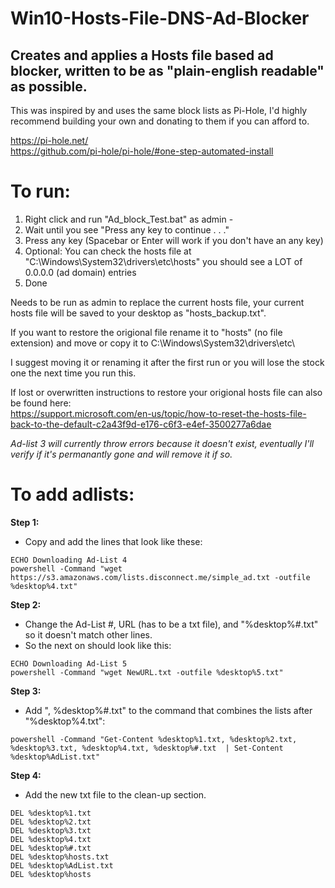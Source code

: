 # Win10-Hosts-File-DNS-Ad-Blocker
## Creates and applies a Hosts file based ad blocker, written to be as "plain-english readable" as possible.


This was inspired by and uses the same block lists as Pi-Hole, I'd highly recommend building your own and donating to them if you can afford to.

https://pi-hole.net/  
https://github.com/pi-hole/pi-hole/#one-step-automated-install

To run:
===

1. Right click and run "Ad_block_Test.bat" as admin - 
2. Wait until you see "Press any key to continue . . ."
3. Press any key (Spacebar or Enter will work if you don't have an any key)
4. Optional: You can check the hosts file at "C:\Windows\System32\drivers\etc\hosts" you should see a LOT of 0.0.0.0 (ad domain) entries
5. Done 

Needs to be run as admin to replace the current hosts file, your current hosts file will be saved to your desktop as "hosts_backup.txt".

If you want to restore the origional file rename it to "hosts" (no file extension) and move or copy it to C:\Windows\System32\drivers\etc\

I suggest moving it or renaming it after the first run or you will lose the stock one the next time you run this.

If lost or overwritten instructions to restore your origional hosts file can also be found here:  
https://support.microsoft.com/en-us/topic/how-to-reset-the-hosts-file-back-to-the-default-c2a43f9d-e176-c6f3-e4ef-3500277a6dae

*Ad-list 3 will currently throw errors because it doesn't exist, eventually I'll verify if it's permanantly gone and will remove it if so.*  

To add adlists:
===
**Step 1:**
- Copy and add the lines that look like these:

```
ECHO Downloading Ad-List 4
powershell -Command "wget https://s3.amazonaws.com/lists.disconnect.me/simple_ad.txt -outfile %desktop%4.txt"
```

**Step 2:**

- Change the Ad-List #, URL (has to be a txt file), and "%desktop%#.txt" so it doesn't match other lines.  
- So the next on should look like this:
```
ECHO Downloading Ad-List 5
powershell -Command "wget NewURL.txt -outfile %desktop%5.txt"
```
**Step 3:**

- Add ", %desktop%#.txt" to the command that combines the lists after "%desktop%4.txt":  
```
powershell -Command "Get-Content %desktop%1.txt, %desktop%2.txt, %desktop%3.txt, %desktop%4.txt, %desktop%#.txt  | Set-Content %desktop%AdList.txt"
```

**Step 4:**

- Add the new txt file to the clean-up section.
```
DEL %desktop%1.txt
DEL %desktop%2.txt
DEL %desktop%3.txt
DEL %desktop%4.txt
DEL %desktop%#.txt
DEL %desktop%hosts.txt
DEL %desktop%AdList.txt
DEL %desktop%hosts

```
